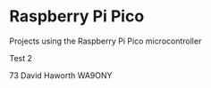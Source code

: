 # Raspberry Pi Pico
Projects using the Raspberry Pi Pico microcontroller

Test 2

73 David Haworth WA9ONY
